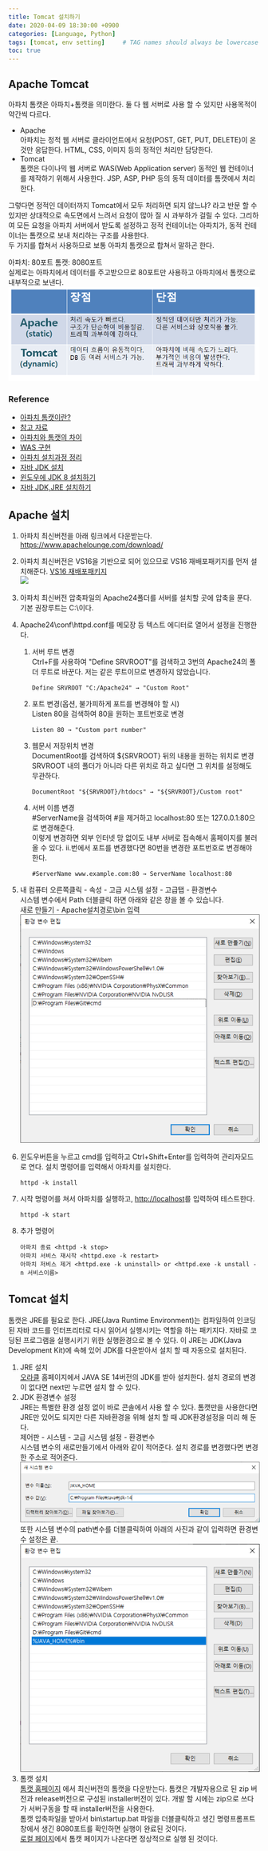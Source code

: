 ```yaml
---
title: Tomcat 설치하기
date: 2020-04-09 18:30:00 +0900
categories: [Language, Python]
tags: [tomcat, env setting]     # TAG names should always be lowercase
toc: true
---
```


## Apache Tomcat
아파치 톰캣은 아파치+톰캣을 의미한다.
둘 다 웹 서버로 사용 할 수 있지만 사용목적이 약간씩 다르다.
* Apache  
아파치는 정적 웹 서버로 클라이언트에서 요청(POST, GET, PUT, DELETE)이 온 것만 응답한다.
HTML, CSS, 이미지 등의 정적인 처리만 담당한다.
* Tomcat  
톰캣은 다이나믹 웹 서버로 WAS(Web Application server) 동적인 웹 컨테이너를 제작하기 위해서 사용한다.
JSP, ASP, PHP 등의 동적 데이터를 톰캣에서 처리한다.

그렇다면 정적인 데이터까지 Tomcat에서 모두 처리하면 되지 않느냐? 라고 반문 할 수 있지만 상대적으로 속도면에서 느려서 요청이 많아 질 시 과부하가 걸릴 수 있다.
그리하여 모든 요청을 아파치 서버에서 받도록 설정하고 정적 컨테이너는 아파치가, 동적 컨테이너는 톰캣으로 보내 처리하는 구조를 사용한다.  
두 가지를 합쳐서 사용하므로 보통 아파치 톰캣으로 합쳐서 말하곤 한다.

아파치: 80포트
톰캣: 8080포트  
실제로는 아파치에서 데이터를 주고받으므로 80포트만 사용하고 아파치에서 톰캣으로 내부적으로 보낸다.
![아파치 톰캣 비교](/assets/img/20-04-09_apache_vs_tomcat.png)

### Reference
* [아파치 톰캣이란?](https://wodonggun.github.io/wodonggun.github.io/study/%EC%95%84%ED%8C%8C%EC%B9%98-%ED%86%B0%EC%BA%A3-%EC%B0%A8%EC%9D%B4.html)
* [참고 자료](https://twiceagain.tistory.com/4)  
* [아파치와 톰캣의 차이](https://limmmee.tistory.com/4)  
* [WAS 구현](https://doitnow-man.tistory.com/111?category=726138)
* [아파치 설치과정 정리](https://jimnong.tistory.com/612)  
* [자바 JDK 설치](https://changun516.tistory.com/16)  
* [윈도우에 JDK 8 설치하기](https://offbyone.tistory.com/11)  
* [자바 JDK,JRE 설치하기](https://kamang-it.tistory.com/entry/%EA%B0%9C%EB%B0%9C%ED%99%98%EA%B2%BD-%EC%85%8B%ED%8C%85%ED%95%98%EA%B8%B0%EC%9E%90%EB%B0%94JDKJRE-%EC%84%A4%EC%B9%98%ED%95%98%EA%B8%B01)


## Apache 설치
1. 아파치 최신버전을 아래 링크에서 다운받는다.
https://www.apachelounge.com/download/
2. 아파치 최신버전은 VS16을 기반으로 되어 있으므로 VS16 재배포패키지를 먼저 설치해준다.
[VS16 재배포패키지](https://support.microsoft.com/ko-kr/help/2977003/the-latest-supported-visual-c-downloads)  
![](img/apache.PNG)
3. 아파치 최신버전 압축파일의 Apache24폴더를 서버를 설치할 곳에 압축을 푼다. 기본 권장루트는 C:\이다.
4. Apache24\conf\httpd.conf를 메모장 등 텍스트 에디터로 열어서 설정을 진행한다.
    1. 서버 루트 변경  
        Ctrl+F를 사용하여 "Define SRVROOT"를 검색하고 3번의 Apache24의 폴더 루트로 바꾼다.
        저는 같은 루트이므로 변경하지 않았습니다.  
        ```
        Define SRVROOT "C:/Apache24" → "Custom Root"
        ``` 
    2. 포트 변경(옵션, 불가피하게 포트를 변경해야 할 시)  
        Listen 80을 검색하여 80을 원하는 포트번호로 변경
        ```
       Listen 80 → "Custom port number"
       ```
    3. 웹문서 저장위치 변경  
        DocumentRoot를 검색하여 ${SRVROOT} 뒤의 내용을 원하는 위치로 변경  
        SRVROOT 내의 폴더가 아니라 다른 위치로 하고 싶다면 그 위치를 설정해도 무관하다.
        ```
        DocumentRoot "${SRVROOT}/htdocs" → "${SRVROOT}/Custom root"
        ```
    4. 서버 이름 변경  
        \#ServerName을 검색하여 #을 제거하고 localhost:80 또는 127.0.0.1:80으로 변경해준다.  
        이렇게 변경하면 외부 인터넷 망 없이도 내부 서버로 접속해서 홈페이지를 불러 올 수 있다.
        ii.번에서 포트를 변경했다면 80번을 변경한 포트번호로 변경해야 한다.
        ```
        #ServerName www.example.com:80 → ServerName localhost:80
       ``` 
5. 내 컴퓨터 오른쪽클릭 - 속성 - 고급 시스템 설정 - 고급탭 - 환경변수  
시스템 변수에서 Path 더블클릭 하면 아래와 같은 창을 볼 수 있습니다.  
새로 만들기 - Apache설치경로\bin 입력  
![환경변수설정](/assets/img/20-04-09_Environment_Variable.PNG)

6. 윈도우버튼을 누르고 cmd를 입력하고 Ctrl+Shift+Enter를 입력하여 관리자모드로 연다.
    설치 명령어를 입력해서 아파치를 설치한다. 
    ```
    httpd -k install
    ```   
7. 시작 명령어를 쳐서 아파치를 실행하고, <http://localhost>를 입력하여 테스트한다.
    ```
    httpd -k start
   ```
8. 추가 명령어
    ```
   아파치 종료 <httpd -k stop>
   아파치 서비스 재시작 <httpd.exe -k restart>
   아파치 저비스 제거 <httpd.exe -k uninstall> or <httpd.exe -k unstall -n 서비스이름>
   ```

## Tomcat 설치
톰캣은 JRE를 필요로 한다.
JRE(Java Runtime Environment)는 컴파일하여 인코딩 된 자바 코드를 인터프리터로 다시 읽어서 실행시키는 역할을 하는 패키지다.
자바로 코딩된 프로그램을 실행시키기 위한 실행환경으로 볼 수 있다.
이 JRE는 JDK(Java Development Kit)에 속해 있어 JDK를 다운받아서 설치 할 때 자동으로 설치된다.

1. JRE 설치  
    [오라클](https://www.oracle.com/technetwork/java/javase/overview/index.html)
    홈페이지에서 JAVA SE 14버전의 JDK를 받아 설치한다.
    설치 경로의 변경이 없다면 next만 누르면 설치 할 수 있다.
2. JDK 환경변수 설정  
    JRE는 특별한 환경 설정 없이 바로 콘솔에서 사용 할 수 있다.
    톰캣만을 사용한다면 JRE만 있어도 되지만 다른 자바환경을 위해 설치 할 때 JDK환경설정을 미리 해 둔다.  
    제어판 - 시스템 - 고급 시스템 설정 - 환경변수  
    시스템 변수의 새로만들기에서 아래와 같이 적어준다.
    설치 경로를 변경했다면 변경한 주소로 적어준다.  
    ![자바 환경설정](/assets/img/20-04-09_java_environment.PNG)  
    또한 시스템 변수의 path변수를 더블클릭하여 아래의 사진과 같이 입력하면 환경변수 설정은 끝.  
    ![자바 환경설정2](/assets/img/20-04-09_java_environment2.PNG)
3. 톰캣 설치  
    [톰캣 홈페이지](http://tomcat.apache.org/)
    에서 최신버전의 톰캣을 다운받는다.
    톰캣은 개발자용으로 된 zip 버전과 release버전으로 구성된 installer버전이 있다.
    개발 할 시에는 zip으로 쓰다가 서버구동을 할 때 installer버전을 사용한다.  
    톰캣 압축파일을 받아서 bin\startup.bat 파일을 더블클릭하고 생긴 명령프롬프트 창에서 생긴 8080포트를 확인하면 실행이 완료된 것이다.  
    [로컬 페이지](http://localhost:8080/)에서 톰캣 페이지가 나온다면 정상적으로 실행 된 것이다.
